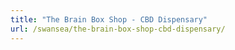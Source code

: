 ```yaml
---
title: "The Brain Box Shop - CBD Dispensary"
url: /swansea/the-brain-box-shop-cbd-dispensary/
---
```


